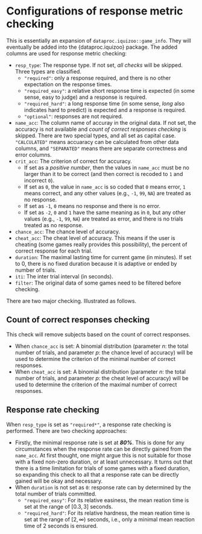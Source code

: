 # Configurations of response metric checking

This is essentially an expansion of `dataproc.iquizoo::game_info`. They will eventually be added into the {dataproc.iquizoo} package. The added columns are used for response metric checking:

- `resp_type`: The response type. If not set, *all checks* will be skipped. Three types are classified.
  - `"required"`: only a response required, and there is no other expectation on the response times.
  - `"required_easy"`: a relative short response time is expected (in some sense, easy to judge) and a response is required.
  - `"required_hard"`: a long response time (in some sense, *long* also indicates hard to predict) is expected and a response is required.
  - `"optional"`: responses are not required.
- `name_acc`: The column name of accuray in the original data. If not set, the accuracy is not available and *count of correct responses checking* is skipped. There are two special types, and all set as capital case. `"CALCULATED"` means accuaracy can be calculated from other data columns, and `"SEPARATED"` means there are separate correctness and error columns.
- `crit_acc`: The criterion of correct for accuracy.
  - If set as a *positive number*, then the values in `name_acc` must be no larger than it to be correct (and then correct is recoded to `1` and incorrect `0`).
  - If set as `0`, the value in `name_acc` is so coded that `0` means error, `1` means correct, and any other values (e.g., `-1`, `99`, `NA`) are treated as no response.
  - If set as `-1`, `0` means no response and there is no error.
  - If set as `-2`, `0` and `1` have the same meaning as in `0`, but any other values (e.g., `-1`, `99`, `NA`) are treated as error, and there is no trials treated as no response.
- `chance_acc`: The chance level of accuracy.
- `cheat_acc`: The cheat level of accuracy. This means if the user is cheating (some games really provides this possibility), the percent of correct response for each trial.
- `duration`: The maximal lasting time for current game (in minutes). If set to 0, there is no fixed duration because it is adaptive or ended by number of trials.
- `iti`: The inter trial interval (in seconds).
- `filter`: The original data of some games need to be filtered before checking.

There are two major checking. Illustrated as follows.

## Count of correct responses checking

This check will remove subjects based on the count of correct responses.

- When `chance_acc` is set: A binomial distribution (parameter $n$: the total number of trials, and parameter $p$: the chance level of accuracy) will be used to determine the criterion of the minimal number of correct responses.
- When `cheat_acc` is set: A binomial distribution (parameter $n$: the total number of trials, and parameter $p$: the cheat level of accuracy) will be used to determine the criterion of the maximal number of correct responses.

## Response rate checking

When `resp_type` is set as `"required*"`, a response rate checking is performed. There are two checking approaches:

- Firstly, the minimal response rate is set at ***80%***. This is done for any circumstances when the response rate can be directly gained from the `name_acc`. At first thought, one might argue this is not suitable for those with a fixed non-zero duration, or at least unnecessary. It turns out that there is a time limitation for trials of some games with a fixed duration, so expanding this check to all that a response rate can be directly gained will be okay and necessary.
- When `duration` is not set as `0`: response rate can by determined by the total number of trials committed.
  - `"required_easy"`: For its relative easiness, the mean reation time is set at the range of $\left[0.3, 3\right]$ seconds.
  - `"required_hard"`: For its relative hardness, the mean reation time is set at the range of $\left[2, \infty\right)$ seconds, i.e., only a minimal mean reaction time of 2 seconds is ensured.
